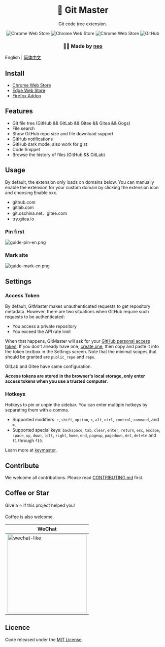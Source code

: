 <h1 align="center">🚀 Git Master</h1>
<p align="center">Git code tree extension.</p>
<p align="center">
<img alt="Chrome Web Store" src="https://img.shields.io/chrome-web-store/users/klmeolbcejnhefkapdchfhlhhjgobhmo">
<img alt="Chrome Web Store" src="https://img.shields.io/chrome-web-store/v/klmeolbcejnhefkapdchfhlhhjgobhmo">
<img alt="Chrome Web Store" src="https://img.shields.io/chrome-web-store/stars/klmeolbcejnhefkapdchfhlhhjgobhmo">
<img alt="GitHub" src="https://img.shields.io/github/license/ineo6/git-master">
</p>
<h3 align="center">🙋‍♂️ Made by <a href="https://github.com/ineo6">neo</a></h3>

English | [简体中文](./README.zh-CN.md)

## Install

- [Chrome Web Store](https://chrome.google.com/webstore/detail/git-master/klmeolbcejnhefkapdchfhlhhjgobhmo)
- [Edge Web Store](https://microsoftedge.microsoft.com/addons/detail/pcpkfgepcjdmdfelbabogmgoadgmiocg)
- [Firefox Addon](https://addons.mozilla.org/zh-CN/firefox/addon/git-master/)

## Features

- Git file tree (GitHub && GitLab && Gitee && Gitea && Gogs)
- File search
- Show GitHub repo size and file download support
- GitHub notifications
- GitHub dark mode, also work for gist
- Code Snippet
- Browse the history of files (GitHub && GitLab)

## Usage

By default, the extension only loads on domains below. You can manually enable the extension for your custom domain by clicking the extension icon and choosing Enable xxx.

- github.com
- gitlab.com
- git.oschina.net、gitee.com
- try.gitea.io

### Pin first

![guide-pin-en.png](https://i.loli.net/2021/01/05/JCAVEv1uqr4InPo.png)

### Mark site

![guide-mark-en.png](https://i.loli.net/2021/01/05/DeX82mFdBtnVHiG.png)

## Settings

### Access Token

By default, GitMaster makes unauthenticated requests to get repository metadata. However, there are two situations when GitHub require such requests to be authenticated:

- You access a private repository
- You exceed the API rate limit

When that happens, GitMaster will ask for your [GitHub personal access token](https://help.github.com/articles/creating-an-access-token-for-command-line-use). If you don't already have one, [create one](https://github.com/settings/tokens/new?scopes=repo&description=Git%20Master%20extension), then copy and paste it into the token textbox in the Settings screen. Note that the minimal scopes that should be granted are `public_repo` and `repo`.

GitLab and Gitee have same configuration.

**Access tokens are stored in the browser's local storage, only enter access tokens when you use a trusted computer.**

### Hotkeys

Hotkeys to pin or unpin the sidebar. You can enter multiple hotkeys by separating them with a comma.

- Supported modifiers: `⇧`, `shift`, `option`, `⌥`, `alt`, `ctrl`, `control`, `command`, and `⌘`.
- Supported special keys: `backspace`, `tab`, `clear`, `enter`, `return`, `esc`, `escape`, `space`, `up`, `down`, `left`, `right`, `home`, `end`, `pageup`, `pagedown`, `del`, `delete` and `f1` through `f19`.

Learn more at [keymaster](https://github.com/madrobby/keymaster#supported-keys).

## Contribute

We welcome all contributions. Please read [CONTRIBUTING.md](./CONTRIBUTING.md) first.

## Coffee or Star

Give a ⭐️ if this project helped you!

Coffee is also welcome.

| WeChat |
| --- |
| <img src="https://i.loli.net/2020/08/30/xX6vAM5bB7dgnLR.jpg" alt="wechat-like" width=256 height=256 />  |

## Licence

Code released under the [MIT License](LICENSE).
